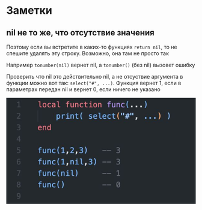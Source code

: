 # Заметки

## nil не то же, что отсутствие значения

Поэтому если вы встретите в каких-то функциях `return nil`, то не спешите удалять эту строку. Возможно, она там не просто так

Например `tonumber(nil)` вернет nil, а `tonumber()` (без nil) вызовет ошибку

Проверить что nil это действительно nil, а не отсуствие аргумента в функции можно вот так: `select("#", ...)`. Функция вернет 1, если в параметрах передан nil и вернет 0, если ничего не указано

![lua select nil](notes-lua-select-nil.png)
